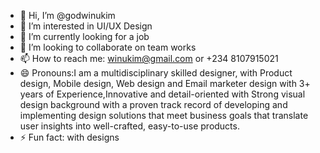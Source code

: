 - 👋 Hi, I’m @godwinukim
- 👀 I’m interested in UI/UX Design
- 🌱 I’m currently looking for a job
- 💞️ I’m looking to collaborate on team works 
- 📫 How to reach me: winukim@gmail.com or +234 8107915021
- 😄 Pronouns:I am a multidisciplinary skilled designer, with Product design, Mobile design, Web design and Email marketer design with 3+ years of Experience,Innovative and detail-oriented with Strong visual design background with a proven track record of developing and implementing design solutions that meet business goals that translate user insights into well-crafted, easy-to-use products.  
- ⚡ Fun fact: with designs

<!---
godwinukim/godwinukim is a ✨ special ✨ repository because its `README.md` (this file) appears on your GitHub profile.
You can click the Preview link to take a look at your changes.
--->

